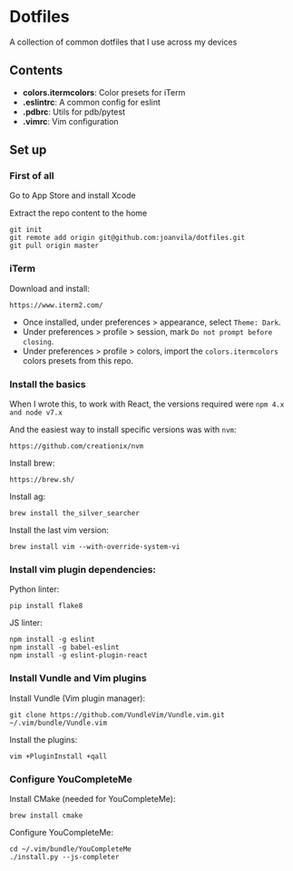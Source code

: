 # Dotfiles

A collection of common dotfiles that I use across my devices

## Contents

- **colors.itermcolors**: Color presets for iTerm
- **.eslintrc**: A common config for eslint
- **.pdbrc**: Utils for pdb/pytest
- **.vimrc**: Vim configuration

## Set up

### First of all

Go to App Store and install Xcode

Extract the repo content to the home

```
git init
git remote add origin git@github.com:joanvila/dotfiles.git
git pull origin master
```

### iTerm

Download and install:

```
https://www.iterm2.com/
```

- Once installed, under preferences > appearance, select `Theme: Dark`.
- Under preferences > profile > session, mark `Do not prompt before closing`.
- Under preferences > profile > colors, import the `colors.itermcolors` colors presets from this repo.

### Install the basics

When I wrote this, to work with React, the versions required were `npm 4.x and node v7.x`

And the easiest way to install specific versions was with `nvm`:

```
https://github.com/creationix/nvm
```

Install brew:

```
https://brew.sh/
```

Install ag:

```
brew install the_silver_searcher
```

Install the last vim version:

```
brew install vim --with-override-system-vi
```

### Install vim plugin dependencies:

Python linter:

```
pip install flake8
```

JS linter:

```
npm install -g eslint
npm install -g babel-eslint
npm install -g eslint-plugin-react
```

### Install Vundle and Vim plugins

Install Vundle (Vim plugin manager):

```
git clone https://github.com/VundleVim/Vundle.vim.git ~/.vim/bundle/Vundle.vim
```

Install the plugins:

```
vim +PluginInstall +qall
```

### Configure YouCompleteMe

Install CMake (needed for YouCompleteMe):

```
brew install cmake
```

Configure YouCompleteMe:

```
cd ~/.vim/bundle/YouCompleteMe
./install.py --js-completer
```
